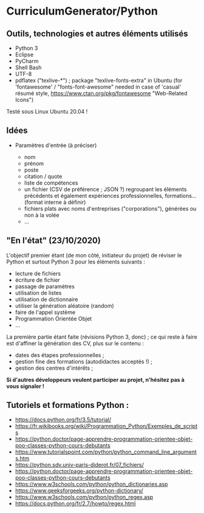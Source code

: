 # CurriculumGenerator/Python

## Outils, technologies et autres éléments utilisés

* Python 3
* Eclipse
* PyCharm
* Shell Bash
* UTF-8
* pdflatex ("texlive-*") ; package "texlive-fonts-extra" in Ubuntu (for 'fontawesome' / "fonts-font-awesome" needed in case of 'casual' résumé style, https://www.ctan.org/pkg/fontawesome "Web-Related Icons")

Testé sous Linux Ubuntu 20.04 !

## Idées

* Paramètres d'entrée (à préciser)

	- nom
	- prénom
	- poste 
	- citation / quote
	- liste de compétences
	- un fichier (CSV de préférence ; JSON ?) regroupant les éléments précédents et également expériences professionnelles, formations... (format interne à définir)
	- fichiers plats avec noms d'entreprises ("corporations"), générées ou non à la volée
	- ...
	
## "En l'état" (23/10/2020)

L'objectif premier étant (de mon côté, initiateur du projet) de réviser le Python et surtout Python 3 pour les éléments suivants : 
 * lecture de fichiers
 * écriture de fichier
 * passage de paramètres
 * utilisation de listes
 * utilisation de dictionnaire
 * utiliser la génération aléatoire (random)
 * faire de l'appel système
 * Programmation Orientée Objet
 * ...
 
La première partie étant faite (révisions Python 3, donc) ; ce qui reste à faire est d'affiner la génération des CV, plus sur le contenu : 
* dates des étapes professionnelles ; 
* gestion fine des formations (autodidactes acceptés !) ; 
* gestion des centres d'intérêts ; 

__Si d'autres développeurs veulent participer au projet, n'hésitez pas à vous signaler !__


## Tutoriels et formations Python : 
* https://docs.python.org/fr/3.5/tutorial/
* https://fr.wikibooks.org/wiki/Programmation_Python/Exemples_de_scripts
* https://python.doctor/page-apprendre-programmation-orientee-objet-poo-classes-python-cours-debutants
* https://www.tutorialspoint.com/python/python_command_line_arguments.htm
* https://python.sdv.univ-paris-diderot.fr/07_fichiers/
* https://python.doctor/page-apprendre-programmation-orientee-objet-poo-classes-python-cours-debutants
* https://www.w3schools.com/python/python_dictionaries.asp
* https://www.geeksforgeeks.org/python-dictionary/
* https://www.w3schools.com/python/python_regex.asp
* https://docs.python.org/fr/2.7/howto/regex.html


